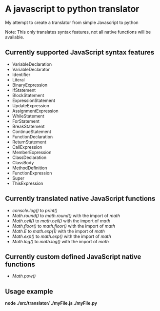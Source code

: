 # A javascript to python translator 
My attempt to create a translator from simple Javascript to python

Note: This only translates syntax features, not all native functions will be available.
## Currently supported JavaScript syntax features
- VariableDeclaration
- VariableDeclarator
- Identifier
- Literal
- BinaryExpression
- IfStatement
- BlockStatement
- ExpressionStatement
- UpdateExpression
- AssignmentExpression
- WhileStatement
- ForStatement
- BreakStatement
- ContinueStatement
- FunctionDeclaration
- ReturnStatement
- CallExpression
- MemberExpression
- ClassDeclaration
- ClassBody
- MethodDefinition
- FunctionExpression
- Super
- ThisExpression
## Currently translated native JavaScript functions
- *console.log()* to *print()*
- *Math.round()* to *math.round()* with the import of *math*
- *Math.ceil()* to *math.ceil()* with the import of *math*
- *Math.floor()* to *math.floor()* with the import of *math*
- *Math.E* to *math.exp(1)* with the import of *math*
- *Math.exp()* to *math.exp()* with the import of *math*
- *Math.log()* to *math.log()* with the import of *math*
## Currently custom defined JavaScript native functions
- *Math.pow()*
## Usage example 
**node ./src/translator/ ./myFile.js ./myFile.py**
